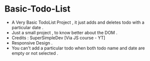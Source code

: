 #  Basic-Todo-List
 - A Very Basic TodoList Project , it just adds and deletes todo with a particular date .
 - Just a small project , to know better about the DOM .
 - Credits : SuperSimpleDev [Via JS course - YT]
 - Responsive Design .
 - You can't add a particular todo when both todo name and date are empty or not selected . 
